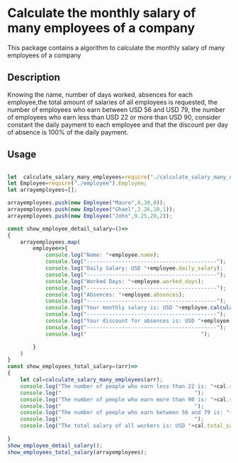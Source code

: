 # Calculate the monthly salary of many employees of a company

This package contains a algorithm to calculate the monthly salary of many employees of a company


## Description

Knowing the name, number of days worked, absences for each employee,the total amount of salaries of all employees is requested, the number of employees who earn between USD 56 and USD 79,
the number of employees who earn less than USD 22 or more than USD 90, consider constant the daily payment to each employee and that the discount per day of absence is 100% of the daily payment.

## Usage

```Javascript

let  calculate_salary_many_employees=require("./calculate_salary_many_employees").calculate_salary_many_employees;
let Employee=require("./employee").Employee;
let arrayemployees=[];

arrayemployees.push(new Employee("Mauro",6,30,0));
arrayemployees.push(new Employee("Ghael",2.26,10,1));
arrayemployees.push(new Employee("John",9.25,20,2));

const show_employee_detail_salary=()=>
{
    arrayemployees.map(
        employee=>{
            console.log("Name: "+employee.name);
            console.log("-----------------------------------------");
            console.log("Daily Salary: USD "+employee.daily_salary);
            console.log("-----------------------------------------");
            console.log("Worked Days: "+employee.worked_days);
            console.log("-----------------------------------------");
            console.log("Absences: "+employee.absences);
            console.log("-----------------------------------------");
            console.log("Your monthly salary is: USD "+employee.calculate_monthly_salary());
            console.log("-----------------------------------------");
            console.log("Your discount for absences is: USD "+employee.absences_work_days());
            console.log("-----------------------------------------");
            console.log("                                    ");

        }
    )
}
const show_employees_total_salary=(arr)=>
{
    let cal=calculate_salary_many_employees(arr);
    console.log("The number of people who earn less than 22 is: "+cal.salary_less_than_22);
    console.log("                                          ");
    console.log("The number of people who earn more than 90 is: "+cal.salary_more_than_90);
    console.log("                                          ");
    console.log("The number of people who earn between 56 and 79 is: "+cal.salary_between_56_79);
    console.log("                                          ");
    console.log("The total salary of all workers is: USD "+cal.total_salary);
    
}
show_employee_detail_salary();
show_employees_total_salary(arrayemployees);

```